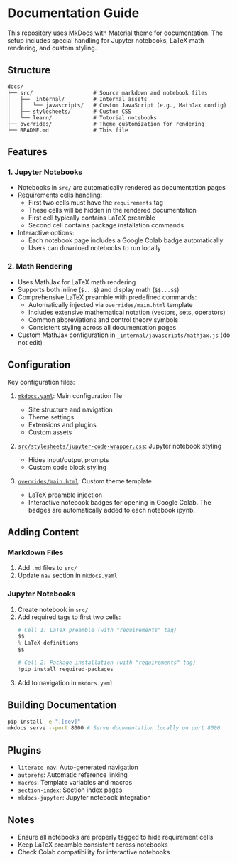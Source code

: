 
# Documentation Guide

This repository uses MkDocs with Material theme for documentation. The setup includes special handling for Jupyter notebooks, LaTeX math rendering, and custom styling.

## Structure

```
docs/
├── src/                   # Source markdown and notebook files
│   ├── _internal/         # Internal assets
│   │   └── javascripts/   # Custom JavaScript (e.g., MathJax config)
│   ├── stylesheets/       # Custom CSS
│   └── learn/             # Tutorial notebooks
├── overrides/             # Theme customization for rendering 
└── README.md              # This file
```

## Features

### 1. Jupyter Notebooks
- Notebooks in `src/` are automatically rendered as documentation pages
- Requirements cells handling:
  - First two cells must have the `requirements` tag
  - These cells will be hidden in the rendered documentation
  - First cell typically contains LaTeX preamble
  - Second cell contains package installation commands
- Interactive options:
  - Each notebook page includes a Google Colab badge automatically
  - Users can download notebooks to run locally

### 2. Math Rendering
- Uses MathJax for LaTeX math rendering
- Supports both inline (`$...$`) and display math (`$$...$$`)
- Comprehensive LaTeX preamble with predefined commands:
  - Automatically injected via `overrides/main.html` template
  - Includes extensive mathematical notation (vectors, sets, operators)
  - Common abbreviations and control theory symbols
  - Consistent styling across all documentation pages
- Custom MathJax configuration in `_internal/javascripts/mathjax.js` (do not edit)

## Configuration

Key configuration files:

1. [`mkdocs.yaml`](../mkdocs.yaml): Main configuration file
   - Site structure and navigation
   - Theme settings
   - Extensions and plugins
   - Custom assets

2. [`src/stylesheets/jupyter-code-wrapper.css`](./src/stylesheets/jupyter-code-wrapper.css): Jupyter notebook styling
   - Hides input/output prompts
   - Custom code block styling

3. [`overrides/main.html`](./overrides/main.html): Custom theme template
   - LaTeX preamble injection
   - Interactive notebook badges for opening in Google Colab. The badges are automatically added to each notebook ipynb.

## Adding Content

### Markdown Files
1. Add `.md` files to `src/`
2. Update `nav` section in `mkdocs.yaml`

### Jupyter Notebooks
1. Create notebook in `src/`
2. Add required tags to first two cells:
   ```python
   # Cell 1: LaTeX preamble (with "requirements" tag)
   $$
   % LaTeX definitions
   $$

   # Cell 2: Package installation (with "requirements" tag)
   !pip install required-packages
   ```
3. Add to navigation in `mkdocs.yaml`

## Building Documentation

```bash
pip install -e ".[dev]"
mkdocs serve --port 8000 # Serve documentation locally on port 8000
```

## Plugins

- `literate-nav`: Auto-generated navigation
- `autorefs`: Automatic reference linking
- `macros`: Template variables and macros
- `section-index`: Section index pages
- `mkdocs-jupyter`: Jupyter notebook integration

## Notes

- Ensure all notebooks are properly tagged to hide requirement cells
- Keep LaTeX preamble consistent across notebooks
- Check Colab compatibility for interactive notebooks

